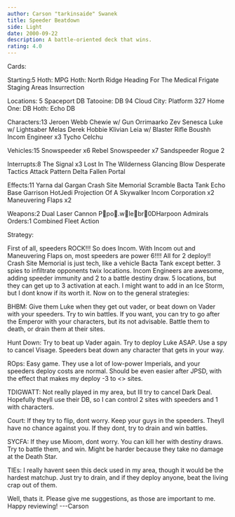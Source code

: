 ```yaml
---
author: Carson "tarkinsaide" Swanek
title: Speeder Beatdown
side: Light
date: 2000-09-22
description: A battle-oriented deck that wins.
rating: 4.0
---
```

Cards: 

Starting:5
Hoth: MPG
Hoth: North Ridge
Heading For The Medical Frigate
Staging Areas
Insurrection

Locations: 5
Spaceport DB
Tatooine: DB 94
Cloud City: Platform 327
Home One: DB
Hoth: Echo DB

Characters:13
Jeroen Webb
Chewie w/ Gun
Orrimaarko
Zev Senesca
Luke w/ Lightsaber
Melas
Derek Hobbie Klivian
Leia w/ Blaster Rifle
Boushh
Incom Engineer x3
Tycho Celchu

Vehicles:15
Snowspeeder x6
Rebel Snowspeeder x7
Sandspeeder
Rogue 2

Interrupts:8
The Signal x3
Lost In The Wilderness
Glancing Blow
Desperate Tactics
Attack Pattern Delta
Fallen Portal

Effects:11
Yarna dal Gargan
Crash Site Memorial
Scramble
Bacta Tank
Echo Base Garrison
HotJedi
Projection Of A Skywalker
Incom Corporation x2
Maneuvering Flaps x2

Weapons:2
Dual Laser Cannon
Ppo.wlebr0DHarpoon
Admirals Orders:1
Combined Fleet Action 

Strategy: 

First of all, speeders ROCK!!! So does Incom.  With Incom out and Maneuvering Flaps on, most speeders are power 6!!!! All for 2 deploy!!  Crash Site Memorial is just tech, like a vehicle Bacta Tank except better.	3 spies to infiltrate opponents twix locations.  Incom Engineers are awesome, adding speeder immunity and 2 to a battle destiny draw.  5 locations, but they can get up to 3 activation at each.  I might want to add in an Ice Storm, but I dont know if its worth it.  Now on to the general strategies:

BHBM:  Give them Luke when they get out vader, or beat down on Vader with your speeders.  Try to win battles.  If you want, you can try to go after the Emperor with your characters, but its not advisable.  Battle them to death, or drain them at their sites.

Hunt Down:  Try to beat up Vader again.  Try to deploy Luke ASAP.  Use a spy to cancel Visage.	Speeders beat down any character that gets in your way.

ROps:  Easy game.  They use a lot of low-power Imperials, and your speeders deploy costs are normal.  Should be even easier after JPSD, with the effect that makes my deploy -3 to <> sites.

TDIGWATT:  Not really played in my area, but Ill try to cancel Dark Deal.  Hopefully theyll use their DB, so I can control 2 sites with speeders and 1 with characters.

Court:	If they try to flip, dont worry.  Keep your guys in the speeders.  Theyll have no chance against you.  If they dont, try to drain and win battles.

SYCFA:	If they use Mioom, dont worry.	You can kill her with destiny draws.  Try to battle them, and win.  Might be harder because they take no damage at the Death Star.

TIEs:  I really havent seen this deck used in my area, though it would be the hardest matchup.	Just try to drain, and if they deploy anyone, beat the living crap out of them.

Well, thats it.  Please give me suggestions, as those are important to me.  Happy reviewing!
---Carson 